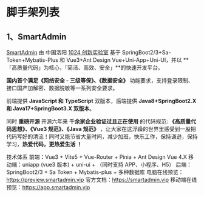 # 脚手架列表

## 1、SmartAdmin

[SmartAdmin](https://smartadmin.vip) 由 中国洛阳 [1024 创新实验室](https://www.1024lab.net/) 基于 SpringBoot2/3+Sa-Token+Mybatis-Plus 和 Vue3+Ant Design Vue+Uni-App+Uni-UI，并以 **「高质量代码」为核心，「简洁、高效、安全」**的快速开发平台。

**国内首个满足《网络安全 - 三级等保》、《数据安全》** 功能要求，支持登录限制、接口国产加解密、数据脱敏等一系列安全要求。

前端提供 **JavaScript 和 TypeScript** 双版本，后端提供 **Java8+SpringBoot2.X 和 Java17+SpringBoot3.X 双版本**。

同时 **重磅开源** 开源六年来 **千余家企业验证过且正在使用** 的代码规范: **《高质量代码思想》、《Vue3 规范》、《Java 规范》** ，让大家在这浮躁的世界里感受到一股把代码写好的清流！同时又能节省大量时间，减少加班，快乐工作，保持谦逊，保持学习，**热爱代码，更热爱生活 ！**

技术体系
前端：Vue3 + Vite5 + Vue-Router + Pinia + Ant Design Vue 4.X
移动端：uniapp (vue3 版本) + uni-ui + （同时支持 APP、小程序、H5）
后端：SpringBoot2/3 + Sa Token + Mybatis-plus + 多种数据库
电脑在线预览：https://preview.smartadmin.vip
官方文档：https://smartadmin.vip
移动端在线预览：https://app.smartadmin.vip